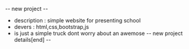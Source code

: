 -- new project --
+ description : simple website for presenting school
+ devers : html,css,bootstrap,js
+ is just a simple truck dont worry about an awemose
-- new project details[end] --
